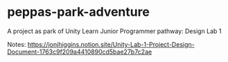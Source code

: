 # peppas-park-adventure

A project as park of Unity Learn Junior Programmer pathway: Design Lab 1

Notes: https://jonjhiggins.notion.site/Unity-Lab-1-Project-Design-Document-1763c9f209a4410890cd5bae27b7c2ae
